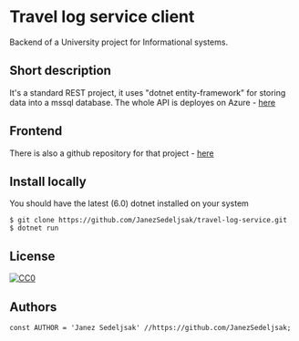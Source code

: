 # Travel log service client
Backend of a University project for Informational systems.

## Short description
It's a standard REST project, it uses "dotnet entity-framework" for storing data into a mssql database.
The whole API is deployes on Azure - [here](https://travel-log.azurewebsites.net)

## Frontend
There is also a github repository for that project - [here](https://github.com/JanezSedeljsak/travel-log-service-client)

## Install locally
You should have the latest (6.0) dotnet installed on your system
```terminal
$ git clone https://github.com/JanezSedeljsak/travel-log-service.git
$ dotnet run
```

## License

[![CC0](https://licensebuttons.net/p/zero/1.0/88x31.png)](https://creativecommons.org/publicdomain/zero/1.0/)

## Authors

```JS
const AUTHOR = 'Janez Sedeljsak' //https://github.com/JanezSedeljsak;
```